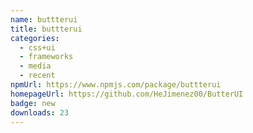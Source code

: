 ```yaml
---
name: buttterui
title: buttterui
categories:
  - css+ui
  - frameworks
  - media
  - recent
npmUrl: https://www.npmjs.com/package/buttterui
homepageUrl: https://github.com/HeJimenez00/ButterUI
badge: new
downloads: 23
---
```

